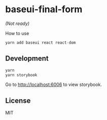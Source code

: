 # baseui-final-form

_(Not ready)_

How to use

```javascript
yarn add baseui react react-dom
```

## Development

```javascript
yarn
yarn storybook
```

Go to [http://localhost:6006](http://localhost:6006) to view storybook.

## License

MIT